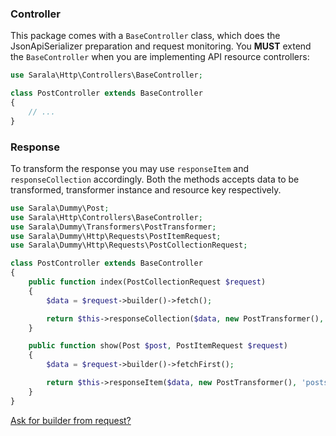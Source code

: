 ### Controller

This package comes with a `BaseController` class, which does the JsonApiSerializer preparation and request monitoring. You **MUST** extend the `BaseController` when you are implementing API resource controllers:

```php
use Sarala\Http\Controllers\BaseController;

class PostController extends BaseController
{
    // ...
}
```

### Response

To transform the response you may use `responseItem` and `responseCollection` accordingly. Both the methods accepts data to be transformed, transformer instance and resource key respectively. 

```php
use Sarala\Dummy\Post;
use Sarala\Http\Controllers\BaseController;
use Sarala\Dummy\Transformers\PostTransformer;
use Sarala\Dummy\Http\Requests\PostItemRequest;
use Sarala\Dummy\Http\Requests\PostCollectionRequest;

class PostController extends BaseController
{
    public function index(PostCollectionRequest $request)
    {
        $data = $request->builder()->fetch();

        return $this->responseCollection($data, new PostTransformer(), 'posts');
    }

    public function show(Post $post, PostItemRequest $request)
    {
        $data = $request->builder()->fetchFirst();

        return $this->responseItem($data, new PostTransformer(), 'posts');
    }
}
```

[Ask for builder from request?](/guide/request.md#ask-for-querybuilder-from-request-optional)

